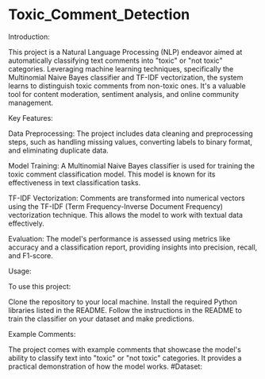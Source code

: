 # Toxic_Comment_Detection
Introduction:

This project is a Natural Language Processing (NLP) endeavor aimed at automatically classifying text comments into "toxic" or "not toxic" categories. Leveraging machine learning techniques, specifically the Multinomial Naive Bayes classifier and TF-IDF vectorization, the system learns to distinguish toxic comments from non-toxic ones. It's a valuable tool for content moderation, sentiment analysis, and online community management.

Key Features:

Data Preprocessing: The project includes data cleaning and preprocessing steps, such as handling missing values, converting labels to binary format, and eliminating duplicate data.

Model Training: A Multinomial Naive Bayes classifier is used for training the toxic comment classification model. This model is known for its effectiveness in text classification tasks.

TF-IDF Vectorization: Comments are transformed into numerical vectors using the TF-IDF (Term Frequency-Inverse Document Frequency) vectorization technique. This allows the model to work with textual data effectively.

Evaluation: The model's performance is assessed using metrics like accuracy and a classification report, providing insights into precision, recall, and F1-score.

Usage:

To use this project:

Clone the repository to your local machine.
Install the required Python libraries listed in the README.
Follow the instructions in the README to train the classifier on your dataset and make predictions.

Example Comments:

The project comes with example comments that showcase the model's ability to classify text into "toxic" or "not toxic" categories. It provides a practical demonstration of how the model works.
#Dataset:
